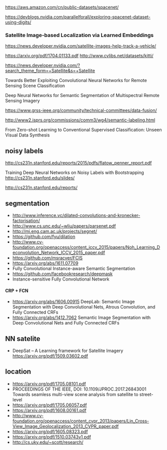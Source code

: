 https://aws.amazon.com/cn/public-datasets/spacenet/

https://devblogs.nvidia.com/parallelforall/exploring-spacenet-dataset-using-digits/

### Satellite Image-based Localization via Learned Embeddings
https://news.developer.nvidia.com/satellite-images-help-track-a-vehicle/

https://arxiv.org/pdf/1704.01133.pdf
http://www.cvlibs.net/datasets/kitti/


https://news.developer.nvidia.com/?search_theme_form=+Satellite&s=+Satellite


Towards Better Exploiting Convolutional Neural Networks for Remote Sensing Scene Classification

Deep Neural Networks for Semantic Segmentation of Multispectral Remote Sensing Imagery

https://www.grss-ieee.org/community/technical-committees/data-fusion/

http://www2.isprs.org/commissions/comm3/wg4/semantic-labeling.html

From Zero-shot Learning to Conventional Supervised Classification: Unseen Visual Data Synthesis


## noisy labels
http://cs231n.stanford.edu/reports/2015/pdfs/flatow_penner_report.pdf

Training Deep Neural Networks on Noisy Labels with Bootstrapping
http://cs231n.stanford.edu/slides/

http://cs231n.stanford.edu/reports/


## segmentation
* http://www.inference.vc/dilated-convolutions-and-kronecker-factorisation/
* http://www.cs.unc.edu/~wliu/papers/parsenet.pdf
* http://mi.eng.cam.ac.uk/projects/segnet/
* https://github.com/fyu/dilation
* http://www.cv-foundation.org/openaccess/content_iccv_2015/papers/Noh_Learning_Deconvolution_Network_ICCV_2015_paper.pdf
* https://github.com/msracver/FCIS   
* https://arxiv.org/abs/1611.07709  
* Fully Convolutional Instance-aware Semantic Segmentation
* https://github.com/facebookresearch/deepmask
* Instance-sensitive Fully Convolutional Network

#### CRP + FCN
* https://arxiv.org/abs/1606.00915 DeepLab: Semantic Image Segmentation with Deep Convolutional Nets, Atrous Convolution, and Fully Connected CRFs
* https://arxiv.org/abs/1412.7062 Semantic Image Segmentation with Deep Convolutional Nets and Fully Connected CRFs

## NN satelite
* DeepSat – A Learning framework for Satellite Imagery  https://arxiv.org/pdf/1509.03602.pdf

## location
* https://arxiv.org/pdf/1705.08101.pdf 
* PROCEEDINGS OF THE IEEE, DOI: 10.1109/JPROC.2017.26843001 Towards seamless multi-view scene analysis from satellite to street-level
* https://arxiv.org/pdf/1705.06057.pdf 
* https://arxiv.org/pdf/1608.00161.pdf
* http://www.cv-foundation.org/openaccess/content_cvpr_2013/papers/Lin_Cross-View_Image_Geolocalization_2013_CVPR_paper.pdf
* https://arxiv.org/pdf/1605.08323.pdf
* https://arxiv.org/pdf/1510.03743v1.pdf
* http://cs.uky.edu/~scott/research/

